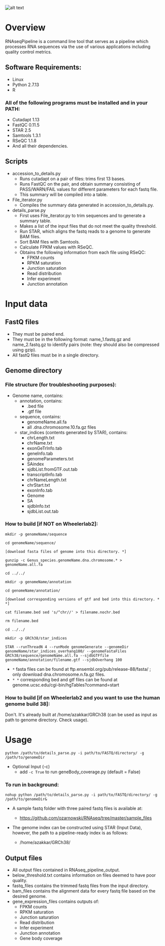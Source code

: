 ![alt text](https://github.com/ozarnowski/RNAseq/blob/master/RSePi_logo_final.png "RSePi")

# Overview

RNAseqPipeline is a command line tool that serves as a pipeline which processes RNA sequences via the use of various applications including quality control metrics.

## Software Requirements: 
+ Linux
+ Python 2.7.13
+ R

### All of the following programs must be installed and in your PATH:
+ Cutadapt 1.13
+ FastQC 0.11.5
+ STAR 2.5
+ Samtools 1.3.1
+ RSeQC 1.1.8
+ And all their dependencies.

## Scripts
+ accession_to_details.py
  + Runs cutadapt on a pair of files: trims first 13 bases.
  + Runs FastQC on the pair, and obtain summary consisting of PASS/WARN/FAIL values for different parameters for each fastq file.
  + This summary will be compiled into a table.
+ File_iterator.py
  + Compiles the summary data generated in accession_to_details.py.
+ details_parse.py
  + First uses File_iterator.py to trim sequences and to generate a summary table.
  + Makes a list of the input files that do not meet the quality threshold.
  + Run STAR, which aligns the fastq reads to a genome to generate BAM files.
  + Sort BAM files with Samtools.
  + Calculate FPKM values with RSeQC.
  + Obtains the following information from each file using RSeQC:
    + FPKM counts
    + RPKM saturation
    + Junction saturation
    + Read distribution
    + Infer experiment
    + Junction annotation

# Input data

## FastQ files

+ They must be paired end.
+ They must be in the following format: name_1.fastq.gz and name_2.fastq.gz to identify pairs (note: they should also be compressed using gzip).
+ All fastQ files must be in a single directory.

## Genome directory

### File structure (for troubleshooting purposes):
+ Genome name, contains:
  + annotation, contains:
    + .bed file
    + .gtf file
  + sequence, contains:
    + genomeName.all.fa
    + all .dna.chromosome.10.fa.gz files
  + star_indices (contents generated by STAR), contains:
    + chrLength.txt
    + chrName.txt
    + exonGeTrInfo.tab
    + geneInfo.tab
    + genomeParameters.txt
    + SAindex
    + sjdbList.fromGTF.out.tab
    + transcriptInfo.tab
    + chrNameLength.txt
    + chrStart.txt
    + exonInfo.tab
    + Genome
    + SA
    + sjdbInfo.txt
    + sjdbList.out.tab
  
  
### How to build [if NOT on Wheelerlab2]:

`mkdir -p genomeName/sequence`

`cd genomeName/sequence/`

`[download fasta files of genome into this directory. *]`

`gunzip -c Genus_species.genomeName.dna.chromosome.* > genomeName.all.fa`

`cd ../../`

`mkdir -p genomeName/annotation`

`cd genomeName/annotation/`

`[download corresponding versions of gtf and bed into this directory. * *]`

`cat filename.bed sed 's/^chr//' > filename.nochr.bed`

`rm filename.bed`

`cd ../../`

`mkdir -p GRCh38/star_indices`

`STAR --runThreadN 4 --runMode genomeGenerate --genomeDir genomeName/star_indices_overhang100/ --genomeFastaFiles GRCh38/sequence/genomeName.all.fa --sjdbGTFfile genomeName/annotation/filename.gtf --sjdbOverhang 100`

+ `*` fasta files can be found at ftp.ensembl.org/pub/release-88/fasta/ ; only download dna.chromosome.n.fa.gz files.
+ `* *` corresponding bed and gtf files can be found at genome.ucsc.edu/cgi-bin/hgTables?command=start

### How to build [if on Wheelerlab2 and you want to use the human genome build 38]:

Don't. It's already built at /home/azakkar/GRCh38 (can be used as input as path to genome directory. Check usage).

# Usage 

`python /path/to/details_parse.py -i path/to/FASTQ/directory/ -g /path/to/genomeDir`

+ Optional Input (-c)
  + add `-c True` to run geneBody_coverage.py (default = False)
  
### To run in background:

`nohup python /path/to/details_parse.py -i path/to/FASTQ/directory/ -g /path/to/genomeDir&`

+ A sample fastq folder with three paired fastq files is available at:
  + https://github.com/ozarnowski/RNAseq/tree/master/sample_files

+ The genome index can be constructed using STAR (Input Data), however, the path to a pipeline-ready index is as follows:
  + /home/azakkar/GRCh38/
  
## Output files

+ All output files contained in RNAseq_pipeline_output.
+ below_threshold.txt contains information on files deemed to have poor quality.
+ fastq_files contains the trimmed fastq files from the input directory.
+ bam_files contains the alignment data for every fastq file based on the desired genome.
+ gene_expression_files contains outputs of:
  + FPKM counts
  + RPKM saturation
  + Junction saturation
  + Read distribution
  + Infer experiment
  + Junction annotation
  + Gene body coverage

